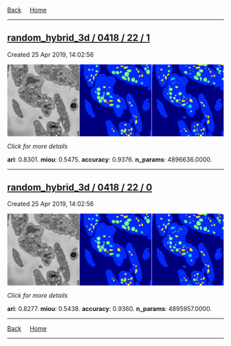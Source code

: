 
[Back](..)&nbsp;&nbsp;&nbsp;&nbsp;&nbsp;[Home](https://leapmanlab.github.io/snapshots)

---

<div class="summary"><a href="1"><h2>random_hybrid_3d / 0418 / 22 / 1</h2></a><p>Created 25 Apr 2019, 14:02:56
</p><a href="1"><img src="1/media/summary.png" align="center"></a><p>
<i>Click for more details</i>
</p></div>

**ari**: 0.8301. **miou**: 0.5475. **accuracy**: 0.9376. **n_params**: 4896636.0000. 

---

<div class="summary"><a href="0"><h2>random_hybrid_3d / 0418 / 22 / 0</h2></a><p>Created 25 Apr 2019, 14:02:56
</p><a href="0"><img src="0/media/summary.png" align="center"></a><p>
<i>Click for more details</i>
</p></div>

**ari**: 0.8277. **miou**: 0.5438. **accuracy**: 0.9360. **n_params**: 4895957.0000. 

---

[Back](..)&nbsp;&nbsp;&nbsp;&nbsp;&nbsp;[Home](https://leapmanlab.github.io/snapshots)

---